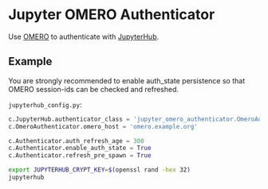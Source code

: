 # Jupyter OMERO Authenticator

Use [OMERO](https://www.openmicroscopy.org/omero/) to authenticate with [JupyterHub](https://jupyter.org/hub).

## Example

You are strongly recommended to enable auth_state persistence so that OMERO session-ids can be checked and refreshed.

`jupyterhub_config.py`:
```python
c.JupyterHub.authenticator_class = 'jupyter_omero_authenticator.OmeroAuthenticator'
c.OmeroAuthenticator.omero_host = 'omero.example.org'

c.Authenticator.auth_refresh_age = 300
c.Authenticator.enable_auth_state = True
c.Authenticator.refresh_pre_spawn = True
```
```bash
export JUPYTERHUB_CRYPT_KEY=$(openssl rand -hex 32)
jupyterhub
```